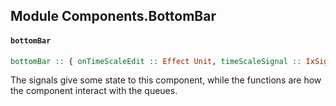 ## Module Components.BottomBar

#### `bottomBar`

``` purescript
bottomBar :: { onTimeScaleEdit :: Effect Unit, timeScaleSignal :: IxSignal (read :: READ) TimeScale, zoomSignal :: IxSignal (read :: READ, write :: WRITE) Number } -> ReactElement
```

The signals give some state to this component, while the functions are
how the component interact with the queues.



